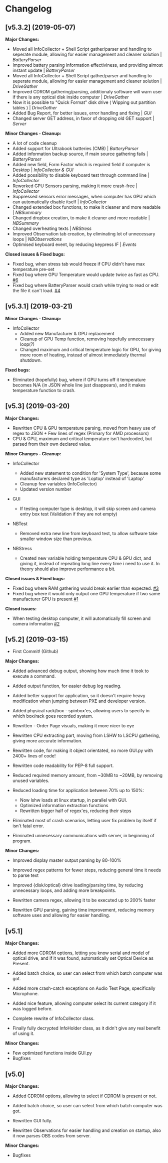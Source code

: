 # Changelog

## [v5.3.2] (2019-05-07)

**Major Changes:**
- Moved all InfoCollector + Shell Script gather/parser and handling to seperate module, allowing for easier management and cleaner solution | *BatteryParser*
- Improved battery parsing information effectiviness, and providing almost instant update | *BatteryParser*
- Moved all InfoCollector + Shell Script gather/parser and handling to seperate module, allowing for easier management and cleaner solution | *DriveGather*
- Improved CDROM gathering/parsing, additionaly software will warn user if there is any optical disk inside computer | *DriveGather*
- Now it is possible to "Quick Format" disk drive ( Wipping out partition tables ) | *DriveGather*
- Added Bug Report, for better issues, error handling and fixing | *GUI*
- Changed server GET address, in favor of dropping old GET support | *Server*

**Minor Changes - Cleanup:**
- A lot of code cleanup
- Added support for Ultrabook batteries (CMB) | *BatteryParser*
- Added information backup source, if main source gathering fails | *BatteryParser*
- Added new field, Form Factor which is required field if computer is Desktop | *InfoCollector & GUI*
- Added possibility to disable keyboard test through command line | *InfoCollector*
- Reworked GPU Sensors parsing, making it more crash-free | *InfoCollector*
- Suppressed sensors error messages, when computer has GPU which can automatically disable itself | *InfoCollector*
- Changed extended box functions, to make it cleaner and more readable | *NBSummary*
- Changed dropbox creation, to make it cleaner and more readable | *NBSummary*
- Changed overheating texts | *NBStress*
- Improved Observation tab creation, by eliminating lot of unnecessary loops | *NBObservations*
- Optimised keyboard event, by reducing keypress IF  | *Events*

**Closed issues & Fixed bugs:**
- Fixed bug, when stress tab would freeze if CPU didn't have max temperature pre-set
- Fixed bug where GPU Temperature would update twice as fast as CPU. [\#6](https://github.com/KonstantinasK-1205/PCAuditor/issues/6)
- Fixed bug where BatteryParser would crash while trying to read or edit the file it can't load. [\#4](https://github.com/KonstantinasK-1205/PCAuditor/issues/4)

## [v5.3.1] (2019-03-21)

**Minor Changes - Cleanup:**
- InfoCollector
    - Added new Manufacturer & GPU replacement
    - Cleanup of GPU Temp function, removing hopefully unnecessary loop(?)
    - Changed maximum and critical temperature logic for GPU, for giving more room of heating, instead of almost immediately thermal shutdown.

**Fixed bugs:**
- Eliminated (hopefully) bug, where if GPU turns off it temperature becomes N/A (in JSON whole line just disappears), and it makes temperature function to crash.

## [v5.3] (2019-03-20)

**Major Changes:**
- Rewritten CPU & GPU temperature parsing, moved from heavy use of regex to JSON + Few lines of regex (Primary for AMD processors)
- CPU & GPU, maximum and critical temperature isn't hardcoded, but parsed from their own declared value.

**Minor Changes - Cleanup:**
- InfoCollector
    - Added new statement to condition for 'System Type', because some manufacturers declared type as 'Loptop' instead of 'Laptop'
    - Cleanup few variables (InfoCollector)
    - Updated version number

- GUI
    - If testing computer type is desktop, it will skip screen and camera entry box test (Validation if they are not empty)

- NBTest
    - Removed extra new line from keyboard test, to allow software take smaller window size than previous.

- NBStress
    - Created new variable holding temperature CPU & GPU dict, and giving it, instead of repeating long line every time i need to use it. In theory should also improve performance a bit.

**Closed issues & Fixed bugs:**
- Fixed bug where RAM gathering would break earlier than expected. [\#3](https://github.com/KonstantinasK-1205/PCAuditor/issues/3)
- Fixed bug where it would only output one GPU temperature if two same manufacturer GPU is present [\#1](https://github.com/KonstantinasK-1205/PCAuditor/issues/1)

**Closed issues:**
- When testing desktop computer, it will automatically fill screen and camera information  [\#2](https://github.com/KonstantinasK-1205/PCAuditor/issues/2)

## [v5.2] (2019-03-15)

- First Commit! (Github)

**Major Changes:**
- Added advanced debug output, showing how much time it took to execute a command.
- Added output function, for easier debug log reading.
- Added better support for application, so it doesn't require heavy modification when jumping between PXE and developer version.
- Added physical rack/box - spinbox'es, allowing users to specify in which box/rack goes recorded system.

- Rewritten - Order Page visuals, making it more nicer to eye
- Rewritten CPU extracting part, moving from LSHW to LSCPU gathering, giving more accurate information.
- Rewritten code, for making it object orientated, no more GUI.py with 2400+ lines of code!
- Rewritten code readability for PEP-8 full support.

- Reduced required memory amount, from ~30MB to ~20MB, by removing unused variables.
- Reduced loading time for application between 70% up to 150%:
    - Now lshw loads at linux startup, in parallel with GUI.
    - Optimized information extraction functions
    - Rewritten bigger half of regex'es, reducing their steps

- Eliminated most of crash scenarios, letting user fix problem by itself if isn't fatal error.
- Eliminated unnecessary communications with server, in beginning of program.

**Minor Changes:**
- Improved display master output parsing by 80-100%
- Improved regex patterns for fewer steps, reducing general time it needs to parse text
- Improved {disk/optical} drive loading/parsing time, by reducing unnecessary loops, and adding more breakpoints.

- Rewritten camera regex, allowing it to be executed up to 200% faster
- Rewritten GPU parsing, gaining time improvement, reducing memory software uses and allowing for easier handling.


## [v5.1]

**Major Changes:**
- Added more CDROM options, letting you know serial and model of optical drive, and if it was found, automatically set Optical Device as Present.
- Added batch choice, so user can select from which batch computer was got.
- Added more crash-catch exceptions on Audio Test Page, specifically Microphone.
- Added nice feature, allowing computer select its current category if it was logged before.

- Complete rewrite of InfoCollector class.
- Finally fully decrypted InfoHolder class, as it didn't give any real benefit of using it.

**Minor Changes:**
- Few optimized functions inside GUI.py
- Bugfixes

## [v5.0]

**Major Changes:**
- Added CDROM options, allowing to select if CDROM is present or not.
- Added batch choice, so user can select from which batch computer was got.

- Rewritten GUI fully.
- Rewritten Observations for easier handling and creation on startup, also it now parses OBS codes from server.

**Minor Changes:**
- Bugfixes
